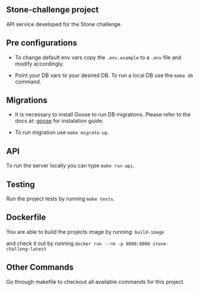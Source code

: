 ## Stone-challenge project

API service developed for the Stone challenge.

## Pre configurations

- To change default env vars copy the `.env.example` to a `.env` file and modify accordingly.

- Point your DB vars to your desired DB. To run a local DB use the `make db` command.

## Migrations

- It is necessary to install Goose to run DB migrations. Please refer to the docs at: [goose](https://github.com/pressly/goose) for instalation guide.

- To run migration use `make migrate-up`.

## API

To run the server locally you can type `make run-api`.

## Testing

Run the project tests by running `make tests`.

## Dockerfile

You are able to build the projects image by running:
`build-image`

and check it out by running
`docker run --rm -p 8080:8080 stone-challeng:latest`

## Other Commands

Go through makefile to checkout all available commands for this project.
